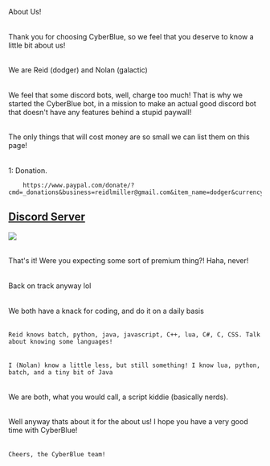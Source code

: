 About Us!
######
Thank you for choosing CyberBlue, so we feel that you deserve to know a little bit about us!
######
We are Reid (dodger) and Nolan (galactic)
######
We feel that some discord bots, well, charge too much! That is why we started the CyberBlue bot, in a mission to make an actual good discord bot that doesn't have any features behind a stupid paywall!
######
The only things that will cost money are so small we can list them on this page!
######
1: Donation.
    
        https://www.paypal.com/donate/?cmd=_donations&business=reidlmiller@gmail.com&item_name=dodger&currency_code=USD

## [Discord Server](https://discord.gg/az7n3TAk5r)
<a href="https://discord.gg/az7n3TAk5r"><img src="https://cdn.discordapp.com/attachments/921216391074443314/956930217052631060/image_39.png"></a>

######
That's it! Were you expecting some sort of premium thing?! Haha, never!
######
Back on track anyway lol
######
We both have a knack for coding, and do it on a daily basis
######
    Reid knows batch, python, java, javascript, C++, lua, C#, C, CSS. Talk about knowing some languages!
######
    I (Nolan) know a little less, but still something! I know lua, python, batch, and a tiny bit of Java
######
We are both, what you would call, a script kiddie (basically nerds). 
######
Well anyway thats about it for the about us! I hope you have a very good time with CyberBlue!
######
    Cheers, the CyberBlue team!
######
